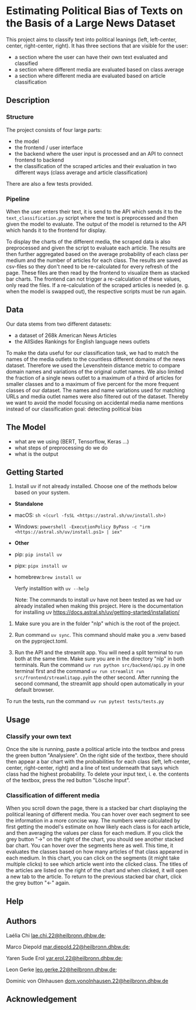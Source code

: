 # Estimating Political Bias of Texts on the Basis of a Large News Dataset

This project aims to classify text into political leanings (left, left-center, center, right-center, right). It has three sections that are visible for the user:

- a section where the user can have their own text evaluated and classified
- a section where different media are evaluated based on class average
- a section where different media are evaluated based on article classification

## Description

### Structure

The project consists of four large parts:

- the model
- the frontend / user interface
- the backend where the user input is processed and an API to connect frontend to backend
- the classification of the scraped articles and their evaluation in two different ways (class average and article classification)

There are also a few tests provided.

### Pipeline

When the user enters their text, it is send to the API which sends it to the `text_classification.py` script where the text is preprocessed and then given the model to evaluate. The output of the model is returned to the API which hands it to the frontend for display.

To display the charts of the different media, the scraped data is also preprocessed and given the script to evaluate each article. The results are then further aggregated based on the average probability of each class per medium and the number of articles for each class. The results are saved as csv-files so they don't need to be re-calculated for every refresh of the page. These files are then read by the frontend to visualize them as stacked bar charts. The frontend can not trigger a re-calculation of these values, only read the files. If a re-calculation of the scraped articles is needed (e. g. when the model is swapped out), the respective scripts must be run again.

## Data

Our data stems from two different datasets:

- a dataset of 268k American News Articles
- the AllSides Rankings for English language news outlets

To make the data useful for our classification task, we had to match the names of the media outlets to the countless different domains of the news dataset.
Therefore we used the Levenshtein distance metric to compare domain names and variations of the original outlet names.
We also limited the fraction of a single news outlet to a maximum of a third of articles for smaller classes and to a maximum of five percent for the more frequent classes of our dataset.
The names and name variations used for matching URLs and media outlet names were also filtered out of the dataset.
Thereby we want to avoid the model focusing on accidental media name mentions instead of our classification goal: detecting political bias

## The Model

- what are we using (BERT, Tensorflow, Keras ...)
- what steps of preprocessing do we do
- what is the output

## Getting Started

1. Install uv if not already installed. Choose one of the methods below based on your system.

- **Standalone**
- macOS: `sh <(curl -fsSL <https://astral.sh/uv/install.sh>)`
- Windows: `powershell -ExecutionPolicy ByPass -c "irm <https://astral.sh/uv/install.ps1> | iex"`

- **Other**
- pip: `pip install uv`
- pipx: `pipx install uv`
- homebrew:`brew install uv`

  Verfy installtion with `uv --help`

  Note: The commands to install uv have not been tested as we had uv already installed when making this project. Here is the documentation for installing uv <https://docs.astral.sh/uv/getting-started/installation/>

1. Make sure you are in the folder "nlp" which is the root of the project.

1. Run command `uv sync`. This command should make you a .venv based on the pyproject.toml.

1. Run the API and the streamlit app. You will need a split terminal to run both at the same time. Make sure you are in the directory "nlp" in both terminals. Run the command `uv run python src/backend/api.py` in one terminal first and the command `uv run streamlit run src/frontend/streamlitapp.py`in the other second. After running the second command, the streamlit app should open automatically in your default browser.

To run the tests, run the command `uv run pytest tests/tests.py`

## Usage

### Classify your own text

Once the site is running, paste a political article into the textbox and press the green button "Analysiere". On the right side of the textbox, there should then appear a bar chart with the probabilities for each class (left, left-center, center, right-center, right) and a line of text underneath that says which class had the highest probability. To delete your input text, i. e. the contents of the textbox, press the red button "Lösche Input".

### Classification of different media

When you scroll down the page, there is a stacked bar chart displaying the political leaning of different media. You can hover over each segment to see the information in a more concise way. The numbers were calculated by first getting the model's estimate on how likely each class is for each article, and then averaging the values per class for each medium. If you click the grey button "->" on the right of the chart, you should see another stacked bar chart. You can hover over the segments here as well. This time, it evaluates the classes based on how many articles of that class appeared in each medium. In this chart, you can click on the segments (it might take multiple clicks) to see which article went into the clicked class. The titles of the articles are listed on the right of the chart and when clicked, it will open a new tab to the article. To return to the previous stacked bar chart, click the grey button "<-" again.

## Help

## Authors

Laélia Chi <lae.chi.22@heilbronn.dhbw.de>;

Marco Diepold <mar.diepold.22@heilbronn.dhbw.de>;

Yaren Sude Erol <yar.erol.22@heilbronn.dhbw.de>;

Leon Gerke <leo.gerke.22@heilbronn.dhbw.de>;

Dominic von Olnhausen <dom.vonolnhausen.22@heilbronn.dhbw.de>

## Acknowledgement
